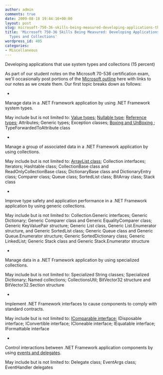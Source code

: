 ```yaml
---
author: admin
comments: true
date: 2009-08-18 19:44:16+00:00
layout: post
slug: microsoft-750-36-skills-being-measured-developing-applications-that-use-system-types-and-collections
title: 'Microsoft 750-36 Skills Being Measured: Developing Applications That Use System
  Types and Collections'
wordpress_id: 405
categories:
- Miscellaneous
---
```


Developing applications that use system types and collections (15 percent)

As part of our student notes on the Microsoft 70-536 certification exam, we'll occasionally post portions of the [Microsoft outline](http://www.microsoft.com/learning/en/us/exam.aspx?ID=70-536&locale=en-us#tab2) here with links to our notes as we create them. Our first topic breaks down as follows:



	
  * 


Manage data in a .NET Framework application by using .NET Framework system types.




May include but is not limited to: [Value types](http://www.particlewave.com/blog/2009/08/22/reference-types-versus-value-types/); [Nullable type](http://www.particlewave.com/blog/2009/08/20/nullable-types-example/); [Reference types](http://www.particlewave.com/blog/2009/08/22/reference-types-versus-value-types/); Attributes; Generic types; Exception classes; [Boxing and UnBoxing ](http://www.particlewave.com/blog/2009/08/24/boxing-and-unboxing-in-non-generic-collections-versus-generic-collections/); TypeForwardedToAttribute class




	
  * 


Manage a group of associated data in a .NET Framework application by using collections.




May include but is not limited to: [ArrayList class](http://www.particlewave.com/blog/2009/08/24/boxing-and-unboxing-in-non-generic-collections-versus-generic-collections/); Collection interfaces; Iterators; Hashtable class; CollectionBase class and ReadOnlyCollectionBase class; DictionaryBase class and DictionaryEntry class; Comparer class; Queue class; SortedList class; BitArray class; Stack class




	
  * 


Improve type safety and application performance in a .NET Framework application by using generic collections.




May include but is not limited to: Collection.Generic interfaces; Generic Dictionary; Generic Comparer class and Generic EqualityComparer class; Generic KeyValuePair structure; Generic List class, Generic List.Enumerator structure, and Generic SortedList class; Generic Queue class and Generic Queue.Enumerator structure; Generic SortedDictionary class; Generic LinkedList; Generic Stack class and Generic Stack.Enumerator structure




	
  * 


Manage data in a .NET Framework application by using specialized collections.




May include but is not limited to: Specialized String classes; Specialized Dictionary; Named collections; CollectionsUtil; BitVector32 structure and BitVector32.Section structure




	
  * 


Implement .NET Framework interfaces to cause components to comply with standard contracts.




May include but is not limited to: [IComparable interface](http://www.particlewave.com/blog/2009/09/14/icomparable-example/); IDisposable interface; IConvertible interface; ICloneable interface; IEquatable interface; IFormattable interface




	
  * 


Control interactions between .NET Framework application components by using [events and delegates](http://www.particlewave.com/blog/2009/08/28/delegates-and-events/).




May include but is not limited to: Delegate class; EventArgs class; EventHandler delegates





